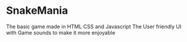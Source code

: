 # SnakeMania
The basic game made in HTML CSS and Javascript
The User friendly UI with Game sounds to make it more enjoyable
